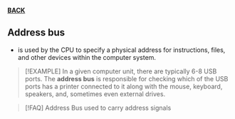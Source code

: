 **[BACK](ST101MIDTERM03)**

## Address bus
- is used by the CPU to specify a physical address for instructions, files, and other devices within the computer system.
>[!EXAMPLE] 
> In a given computer unit, there are typically 6-8 USB ports. 
> The **address bus** is responsible for checking which of the USB ports has a printer connected to it along with the mouse, keyboard, speakers, and, sometimes even external drives.

>[!FAQ] Address Bus
> used to carry address signals